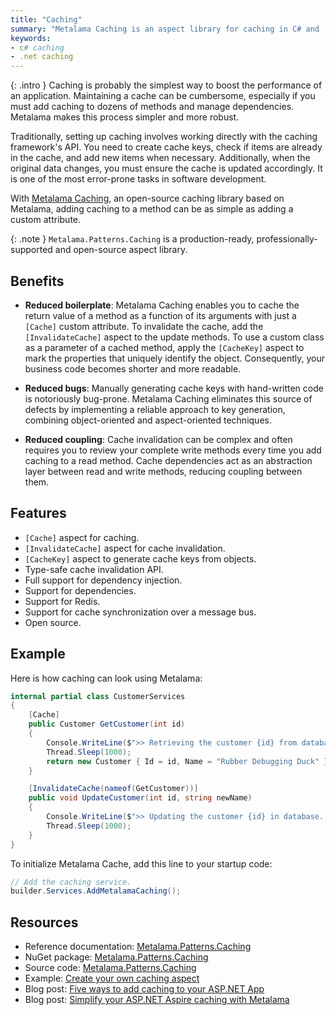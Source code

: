 ```yaml
---
title: "Caching"
summary: "Metalama Caching is an aspect library for caching in C# and .NET, including invalidation. It minimizes repetitive code and errors."
keywords:
- c# caching
- .net caching
---
```


{: .intro }
Caching is probably the simplest way to boost the performance of an application. Maintaining a cache can be cumbersome,
especially if you must add caching to dozens of methods and manage dependencies. Metalama makes this process simpler and
more robust.

Traditionally, setting up caching involves working directly with the caching framework's API. You need to create cache
keys, check if items are already in the cache, and add new items when necessary. Additionally, when the original data
changes, you must ensure the cache is updated accordingly. It is one of the most error-prone tasks in software
development.

With [Metalama Caching](https://www.nuget.org/packages/Metalama.Patterns.Caching), an open-source caching library based
on Metalama, adding caching to a method can be as simple as adding a custom attribute.

{: .note }
`Metalama.Patterns.Caching` is a production-ready, professionally-supported and open-source aspect library. <i class="supported no-tooltip"></i>

## Benefits

* **Reduced boilerplate**: Metalama Caching enables you to cache the return value of a method as a function of its
  arguments with just a `[Cache]` custom attribute. To invalidate the cache, add the `[InvalidateCache]` aspect to the
  update methods. To use a custom class as a parameter of a cached method, apply the `[CacheKey]` aspect to mark the
  properties that uniquely identify the object. Consequently, your business code becomes shorter and more readable.

* **Reduced bugs**: Manually generating cache keys with hand-written code is notoriously bug-prone. Metalama Caching
  eliminates this source of defects by implementing a reliable approach to key generation, combining object-oriented and
  aspect-oriented techniques.

* **Reduced coupling**: Cache invalidation can be complex and often requires you to review your complete write methods
  every time you add caching to a read method. Cache dependencies act as an abstraction layer between read and write
  methods, reducing coupling between them.

## Features

* `[Cache]` aspect for caching.
* `[InvalidateCache]` aspect for cache invalidation.
* `[CacheKey]` aspect to generate cache keys from objects.
* Type-safe cache invalidation API.
* Full support for dependency injection.
* Support for dependencies.
* Support for Redis.
* Support for cache synchronization over a message bus.
* Open source.

## Example

Here is how caching can look using Metalama:

```cs
internal partial class CustomerServices
{
    [Cache]
    public Customer GetCustomer(int id)
    {
        Console.WriteLine($">> Retrieving the customer {id} from database...");
        Thread.Sleep(1000);
        return new Customer { Id = id, Name = "Rubber Debugging Duck" };
    }

    [InvalidateCache(nameof(GetCustomer))]
    public void UpdateCustomer(int id, string newName)
    {
        Console.WriteLine($">> Updating the customer {id} in database...");
        Thread.Sleep(1000);
    }
}
```

To initialize Metalama Cache, add this line to your startup code:

```csharp
// Add the caching service.
builder.Services.AddMetalamaCaching();
```

## Resources

* Reference documentation: [Metalama.Patterns.Caching](https://doc.metalama.net/patterns/caching)
* NuGet package: [Metalama.Patterns.Caching](https://www.nuget.org/packages/Metalama.Patterns.Caching)
* Source
  code: [Metalama.Patterns.Caching](https://github.com/metalama/Metalama.Patterns/tree/release/2024.2/src/Metalama.Patterns.Caching)
* Example: [Create your own caching aspect](https://doc.metalama.net/examples/caching)
* Blog post: [Five ways to add caching to your ASP.NET App](https://metalama.net/blog/aspnet-caching)
* Blog post: [Simplify your ASP.NET Aspire caching with Metalama](https://metalama.net/blog/aspire-caching-metalama)
